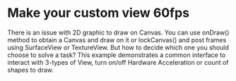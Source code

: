 # Make your custom view 60fps
There is an issue with 2D graphic to draw on Canvas.
You can use onDraw() method to obtain a Canvas and draw on it or lockCanvas() and post frames using SurfaceView or TextureView.
But how to decide which one you should choose to solve a task?
This example demonstrates a common interface to interact with 3-types of View, turn on/off Hardware Acceleration or count of shapes to draw.
